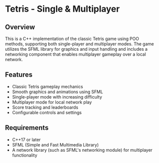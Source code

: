 # Tetris - Single & Multiplayer

## Overview
This is a C++ implementation of the classic Tetris game using POO methods, supporting both single-player and multiplayer modes. The game utilizes the SFML library for graphics and input handling and includes a networking component that enables multiplayer gameplay over a local network.

## Features
- Classic Tetris gameplay mechanics
- Smooth graphics and animations using SFML
- Single-player mode with increasing difficulty
- Multiplayer mode for local network play
- Score tracking and leaderboards
- Configurable controls and settings

## Requirements
- C++17 or later
- SFML (Simple and Fast Multimedia Library)
- A network library (such as SFML's networking module) for multiplayer functionality
